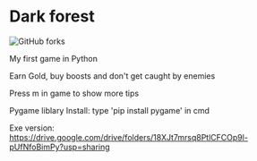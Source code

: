 # Dark forest
![GitHub forks](https://img.shields.io/badge/Version-1.3-red)

My first game in Python

Earn Gold, buy boosts and don't get caught by enemies

Press m in game to show more tips

Pygame liblary
Install: type 'pip install pygame' in cmd

Exe version: https://drive.google.com/drive/folders/18XJt7mrsq8PtlCFCOp9l-pUfNfoBimPy?usp=sharing
